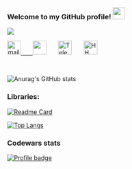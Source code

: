 <h3 align="left">
  Welcome to my GitHub profile!
  <img src="https://media.giphy.com/media/hvRJCLFzcasrR4ia7z/giphy.gif" width="28">
</h3>


<p align="left">
  <a href="https://github.com/DenverCoder1/readme-typing-svg"><img src="https://readme-typing-svg.herokuapp.com?duration=3000&color=26A6E5&lines=I+am+a+responsible+switcher;with+IT-education!;1%2B+years+of+android+learning"></a>
</p>


<!-- Social icons section -->
<p align="left">
  <a href="mailto:samoylov.r.v@gmail.com"><img width="32px" alt="mail" title="mail" src="https://aux.iconspalace.com/uploads/email-round-icon-256.png"/>
      &#8287;&#8287;&#8287;&#8287;&#8287;
  <a href="https://discordapp.com/users/5391" alt="Discord"><img width="32px" src="https://i.imgur.com/OViZO8J.png"/></a>
  &#8287;&#8287;&#8287;&#8287;&#8287;
  <a href="https://t.me/RmanSamoylov"><img width="32px" alt="Telegram" title="Telegram" src="https://upload.wikimedia.org/wikipedia/commons/thumb/8/83/Telegram_2019_Logo.svg/1200px-Telegram_2019_Logo.svg.png"></a>
    &#8287;&#8287;&#8287;&#8287;&#8287;
  <a href="https://spb.hh.ru/resume/c931c3c3ff076b90d50039ed1f37446549614f"><img width="32px" alt="HH" title="HH" src="https://upload.wikimedia.org/wikipedia/commons/thumb/7/79/HeadHunter_logo.png/200px-HeadHunter_logo.png"></a>

</p>

<br/>
  
  ![Anurag's GitHub stats](https://github-readme-stats.vercel.app/api?username=res1-dent&show_icons=true&theme=radical)
  
 <h3> 
  Libraries:  
 </h3>

[![Readme Card](https://denvercoder1-github-readme-stats.vercel.app/api/pin/?username=renlov&repo=shadowlibrary&theme=react&bg_color=1F222E&title_color=F85D7F&icon_color=F8D866&hide_border=true&show_icons=false
)](https://github.com/renlov/shadowlibrary)


[![Top Langs](https://github-readme-stats.vercel.app/api/top-langs/?username=res1-dent&layout=compact)](https://github.com/res1-dent/github-readme-stats)

<h3> 
 Codewars stats 
</h3>

[![Profile badge](https://www.codewars.com/users/res1/badges/large)](https://www.codewars.com/users/res1)
